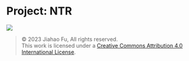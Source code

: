 # Project: NTR

[![](https://img.shields.io/badge/123云盘-项目资料-597dfc.svg?style=for-the-badge&logo=icloud&logoColor=white)](https://beixinti.github.io/pjntr/)

> © 2023 Jiahao Fu, All rights reserved.  
> This work is licensed under a [Creative Commons Attribution 4.0 International License](http://creativecommons.org/licenses/by/4.0/).
